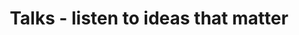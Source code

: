 ---
description: 全球精选发言，用别人的内容创自己的业。
layout: post
results:
- primaryGenreName: News
  version: '0.1.2'
  formattedPrice: 免费
  genreIds:
  - '6009'
  - '6017'
  artworkUrl60: http://is5.mzstatic.com/image/thumb/Purple127/v4/63/3f/89/633f8949-38ca-34b5-aa3f-0f93d4395f17/source/60x60bb.jpg
  minimumOsVersion: '10.0'
  appletvScreenshotUrls: &a []
  sellerName: GYM Team s.r.o.
  supportedDevices:
  - iPad2Wifi-iPad2Wifi
  - iPad23G-iPad23G
  - iPhone4S-iPhone4S
  - iPadThirdGen-iPadThirdGen
  - iPadThirdGen4G-iPadThirdGen4G
  - iPhone5-iPhone5
  - iPodTouchFifthGen-iPodTouchFifthGen
  - iPadFourthGen-iPadFourthGen
  - iPadFourthGen4G-iPadFourthGen4G
  - iPadMini-iPadMini
  - iPadMini4G-iPadMini4G
  - iPhone5c-iPhone5c
  - iPhone5s-iPhone5s
  - iPadAir-iPadAir
  - iPadAirCellular-iPadAirCellular
  - iPadMiniRetina-iPadMiniRetina
  - iPadMiniRetinaCellular-iPadMiniRetinaCellular
  - iPhone6-iPhone6
  - iPhone6Plus-iPhone6Plus
  - iPadAir2-iPadAir2
  - iPadAir2Cellular-iPadAir2Cellular
  - iPadMini3-iPadMini3
  - iPadMini3Cellular-iPadMini3Cellular
  - iPodTouchSixthGen-iPodTouchSixthGen
  - iPhone6s-iPhone6s
  - iPhone6sPlus-iPhone6sPlus
  - iPadMini4-iPadMini4
  - iPadMini4Cellular-iPadMini4Cellular
  - iPadPro-iPadPro
  - iPadProCellular-iPadProCellular
  - iPadPro97-iPadPro97
  - iPadPro97Cellular-iPadPro97Cellular
  - iPhoneSE-iPhoneSE
  - iPhone7-iPhone7
  - iPhone7Plus-iPhone7Plus
  - iPad611-iPad611
  - iPad612-iPad612
  - iPad71-iPad71
  - iPad72-iPad72
  - iPad73-iPad73
  - iPad74-iPad74
  genres:
  - 新闻
  - 教育
  currentVersionReleaseDate: '2017-06-26T19:07:15Z'
  trackName: Talks - listen to ideas that matter
  isVppDeviceBasedLicensingEnabled: true
  description: 'Listen to podcasts, interviews, and ideas from people that
    matter to you.


    Best curated talks on your home screen - updated daily.

    Swipe between chapters and tap on the side for seeking.


    Talks is an open and free platform for audio which goes beyond the boundary
    of the basic podcasts and audiobooks. We believe that everyone should
    be able to find, share and also create content that people are listening
    to every day.


    Add a talk:

    Send us a great talk and we will add it today.

    Use the messenger button in the top right corner.


    Coming soon:

    - Get new talks from people you follow on Twitter, FB, or Medium

    - Highlight and share important thoughts that speak to you

    - React with your own response to ideas that moved you

    - Amazon Alexa integration - listen to Talks at home

    - Share talks on your website or medium blog


    Coming next:

    Creating an engaging talk should be as easy as creating a story on Instagram.
    Our AI-powered editor will take care of the post-editing, transcriptions
    and do all the heavy lifting to make sure your great talk is a shiny piece
    of content.


    Feedback:

    We need your feedback as hell. Please, write us on the messenger.'
  price: 0
  trackId: 1239954563
  releaseDate: '2017-06-12T07:45:20Z'
  advisories: *a
  screenshotUrls:
  - http://a1.mzstatic.com/us/r30/Purple127/v4/97/26/ed/9726edbb-61f6-8b32-e6b2-3cbf86665ea0/screen696x696.jpeg
  - http://a4.mzstatic.com/us/r30/Purple117/v4/85/11/31/8511314b-2c47-3136-c65e-bce29bf494f6/screen696x696.jpeg
  - http://a2.mzstatic.com/us/r30/Purple117/v4/c6/5c/21/c65c21c0-ad5f-40c4-f339-2d0d3396155b/screen696x696.jpeg
  - http://a3.mzstatic.com/us/r30/Purple127/v4/11/30/da/1130daad-59fd-9019-bfac-4716866fd06e/screen696x696.jpeg
  - http://a4.mzstatic.com/us/r30/Purple127/v4/9a/27/20/9a27200f-5043-091b-d1bf-140fe7d03822/screen696x696.jpeg
  artistViewUrl: https://itunes.apple.com/cn/developer/gym-team-s-r-o/id1072142179?uo=4
  primaryGenreId: 6009
  kind: software
  fileSizeBytes: '36039680'
  releaseNotes: Talks introduction tutorial
  trackContentRating: 4+
  bundleId: com.app.Talks
  trackCensoredName: Talks - listen to ideas that matter
  contentAdvisoryRating: 4+
  isGameCenterEnabled: false
  artistName: GYM Team s.r.o.
  languageCodesISO2A:
  - EN
  features: *a
  wrapperType: software
  artworkUrl512: http://is5.mzstatic.com/image/thumb/Purple127/v4/63/3f/89/633f8949-38ca-34b5-aa3f-0f93d4395f17/source/512x512bb.jpg
  artworkUrl100: http://is5.mzstatic.com/image/thumb/Purple127/v4/63/3f/89/633f8949-38ca-34b5-aa3f-0f93d4395f17/source/100x100bb.jpg
  trackViewUrl: https://geo.itunes.apple.com/cn/app/talks-listen-to-ideas-that-matter/id1239954563?mt=8&uo=4
  artistId: 1072142179
  currency: CNY
  ipadScreenshotUrls: *a
category: 新闻
tags: tag1
resultCount: 1
title: Talks - listen to ideas that matter

---